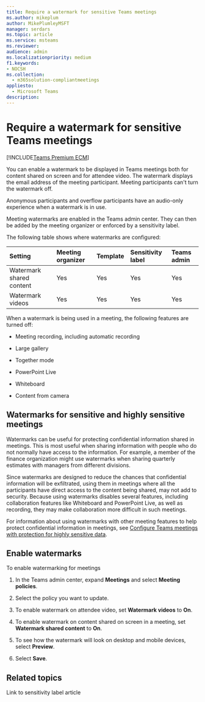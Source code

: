 ```yaml
---
title: Require a watermark for sensitive Teams meetings
ms.author: mikeplum
author: MikePlumleyMSFT
manager: serdars
ms.topic: article
ms.service: msteams
ms.reviewer: 
audience: admin
ms.localizationpriority: medium
f1.keywords:
- NOCSH
ms.collection: 
  - m365solution-compliantmeetings
appliesto: 
  - Microsoft Teams
description: 
---
```


# Require a watermark for sensitive Teams meetings

[!INCLUDE[Teams Premium ECM](includes/teams-premium-ecm.md)]

You can enable a watermark to be displayed in Teams meetings both for content shared on screen and for attendee video. The watermark displays the email address of the meeting participant. Meeting participants can't turn the watermark off.

Anonymous participants and overflow participants have an audio-only experience when a watermark is in use.

Meeting watermarks are enabled in the Teams admin center. They can then be added by the meeting organizer or enforced by a sensitivity label.

The following table shows where watermarks are configured:

|Setting|Meeting organizer|Template|Sensitivity label|Teams admin|
|:------|:----------------|:-------|:----------------|:----------|
|Watermark shared content|Yes|Yes|Yes|Yes|
|Watermark videos|Yes|Yes|Yes|Yes|

When a watermark is being used in a meeting, the following features are turned off:

- Meeting recording, including automatic recording

- Large gallery

- Together mode 

- PowerPoint Live

- Whiteboard 

- Content from camera

## Watermarks for sensitive and highly sensitive meetings

Watermarks can be useful for protecting confidential information shared in meetings. This is most useful when sharing information with people who do not normally have access to the information. For example, a member of the finance organization might use watermarks when sharing quarterly estimates with managers from different divisions.

Since watermarks are designed to reduce the chances that confidential information will be exfiltrated, using them in meetings where all the participants have direct access to the content being shared, may not add to security. Because using watermarks disables several features, including collaboration features like Whiteboard and PowerPoint Live, as well as recording, they may make collaboration more difficult in such meetings.

For information about using watermarks with other meeting features to help protect confidential information in meetings, see [Configure Teams meetings with protection for highly sensitive data](/microsoftteams/configure-meetings-highly-sensitive-protection).

## Enable watermarks
 
To enable watermarking for meetings

1. In the Teams admin center, expand **Meetings** and select **Meeting policies**.

1. Select the policy you want to update.

1. To enable watermark on attendee video, set **Watermark videos** to **On**.

1. To enable watermark on content shared on screen in a meeting, set **Watermark shared content** to **On**.

1. To see how the watermark will look on desktop and mobile devices, select **Preview**.

1. Select **Save**.

## Related topics

Link to sensitivity label article